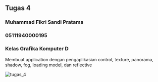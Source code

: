 ## Tugas 4
### Muhammad Fikri Sandi Pratama
### 05111940000195
### Kelas Grafika Komputer D
Membuat application dengan pengaplikasian control, texture, panorama, shadow, fog, loading model, dan reflective <br>

![tugas_4](https://user-images.githubusercontent.com/55092974/139792960-68fdc95b-6d67-4540-a89e-8d67e0278f11.JPG)
